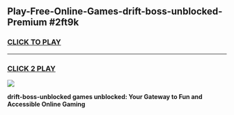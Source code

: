 
## Play-Free-Online-Games-drift-boss-unblocked-Premium #2ft9k
<h3>
<a href="https://premium.freeplayer.one?title=drift-boss-unblocked&ref=8M">CLICK TO PLAY</a></h3>
<hr>

<h3>
<a href="https://premium.freeplayer.one?title=drift-boss-unblocked&ref=8M">CLICK 2 PLAY</a>
  
</h3>

<a href="https://premium.freeplayer.one?title=drift-boss-unblocked&ref=8M"><img src="https://clearcache.store/games.png"></a>


**drift-boss-unblocked games unblocked: Your Gateway to Fun and Accessible Online Gaming**
